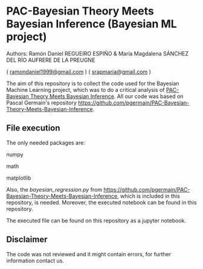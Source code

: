 # PAC-Bayesian Theory Meets Bayesian Inference (Bayesian ML project)

Authors: Ramón Daniel REGUEIRO ESPIÑO & María Magdalena SÁNCHEZ DEL RÍO AUFRERE DE LA PREUGNE

( ramondaniel1999@gmail.com ) ( srapmaria@gmail.com )

The aim of this repository is to collect the code used for the Bayesian Machine Learning project, which was to do a critical analysis of [PAC-Bayesian Theory Meets Bayesian Inference](http://arxiv.org/abs/1605.08636). All our code was based on Pascal Germain's repository https://github.com/pgermain/PAC-Bayesian-Theory-Meets-Bayesian-Inference.

## File execution
The only needed packages are:

numpy

math

matplotlib

Also, the _bayesian_regression.py_ from https://github.com/pgermain/PAC-Bayesian-Theory-Meets-Bayesian-Inference, which is included in this repository, is needed. Moreover, the executed notebook can be found in this repository.

The executed file can be found on this repository as a jupyter notebook.
## Disclaimer

The code was not reviewed and it might contain errors, for further information contact us.

